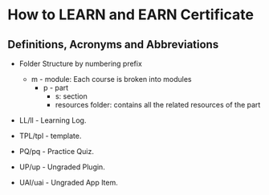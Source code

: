 # How to LEARN and EARN Certificate

## Definitions, Acronyms and Abbreviations

- Folder Structure by numbering prefix
  - m - module: Each course is broken into modules
    - p - part
      - s: section
      - resources folder: contains all the related resources of the part

- LL/ll - Learning Log.
- TPL/tpl - template.
- PQ/pq - Practice Quiz.
- UP/up - Ungraded Plugin.
- UAI/uai - Ungraded App Item.
